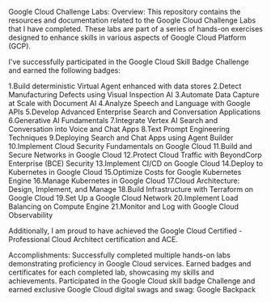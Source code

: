 Google Cloud Challenge Labs:
Overview:
This repository contains the resources and documentation related to the Google Cloud Challenge Labs that I have completed. These labs are part of a series of hands-on exercises designed to enhance skills in various aspects of Google Cloud Platform (GCP).

I've successfully participated in the Google Cloud Skill Badge Challenge and earned the following badges:

1.Build deterministic Virtual Agent enhanced with data stores
2.Detect Manufacturing Defects using Visual Inspection AI
3.Automate Data Capture at Scale with Document AI
4.Analyze Speech and Language with Google APIs
5.Develop Advanced Enterprise Search and Conversation Applications
6.Generative AI Fundamentals
7.Integrate Vertex AI Search and Conversation into Voice and Chat Apps
8.Text Prompt Engineering Techniques
9.Deploying Search and Chat Apps using Agent Builder 
10.Implement Cloud Security Fundamentals on Google Cloud
11.Build and Secure Networks in Google Cloud
12.Protect Cloud Traffic with BeyondCorp Enterprise (BCE) Security
13.Implement CI/CD on Google Cloud
14.Deploy to Kubernetes in Google Cloud
15.Optimize Costs for Google Kubernetes Engine
16.Manage Kubernetes in Google Cloud
17.Cloud Architecture: Design, Implement, and Manage
18.Build Infrastructure with Terraform on Google Cloud
19.Set Up a Google Cloud Network
20.Implement Load Balancing on Compute Engine
21.Monitor and Log with Google Cloud Observability

Additionally, I am proud to have achieved the Google Cloud Certified - Professional Cloud Architect certification and ACE.

Accomplishments:
Successfully completed multiple hands-on labs demonstrating proficiency in Google Cloud services.
Earned badges and certificates for each completed lab, showcasing my skills and achievements.
Participated in the Google Cloud skill badge Challenge and earned exclusive Google Cloud digital swags and swag: Google Backpack
